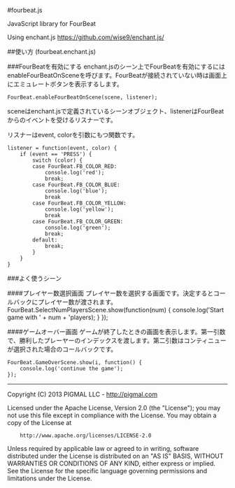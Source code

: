 #fourbeat.js

JavaScript library for FourBeat


Using enchant.js
https://github.com/wise9/enchant.js/


##使い方 (fourbeat.enchant.js)

###FourBeatを有効にする
enchant.jsのシーン上でFourBeatを有効にするにはenableFourBeatOnSceneを呼びます。FourBeatが接続されていない時は画面上にエミュレートボタンを表示するします。

    FourBeat.enableFourBeatOnScene(scene, listener); 

sceneはenchant.jsで定義されているシーンオブジェクト、listenerはFourBeatからのイベントを受けるリスナーです。

リスナーはevent, colorを引数にもつ関数です。

	listener = function(event, color) {
	    if (event == 'PRESS') {
    	    switch (color) {
	        case FourBeat.FB_COLOR_RED:
    	        console.log('red');
        	    break;
	        case FourBeat.FB_COLOR_BLUE:
    	        console.log('blue');
        	    break
	        case FourBeat.FB_COLOR_YELLOW:
    	        console.log('yellow');
        	    break
	        case FourBeat.FB_COLOR_GREEN:
    	        console.log('green');
        	    break;
	        default:
    	        break;
        	}
	    }
	}


###よく使うシーン

####プレイヤー数選択画面
プレイヤー数を選択する画面です。決定するとコールバックにプレイヤー数が渡されます。
	FourBeat.SelectNumPlayersScene.show(function(num) {
			console.log('Start game with ' + num + 'players);
		}
	});

####ゲームオーバー画面
ゲームが終了したときの画面を表示します。第一引数で、勝利したプレーヤーのインデックスを渡します。第二引数はコンティニューが選択された場合のコールバックです。

	FourBeat.GameOverScene.show(i, function() {
    	console.log('continue the game');
    });


---
Copyright (C) 2013 PIGMAL LLC - http://pigmal.com

Licensed under the Apache License, Version 2.0 (the "License");
you may not use this file except in compliance with the License.
You may obtain a copy of the License at

        http://www.apache.org/licenses/LICENSE-2.0

Unless required by applicable law or agreed to in writing, software
distributed under the License is distributed on an "AS IS" BASIS,
WITHOUT WARRANTIES OR CONDITIONS OF ANY KIND, either express or implied.
See the License for the specific language governing permissions and
limitations under the License.
